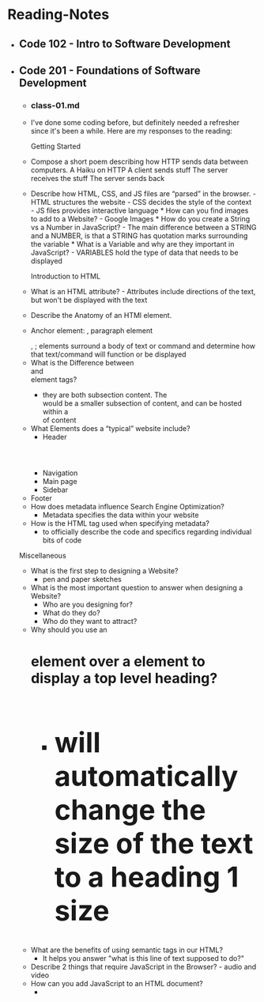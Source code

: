# Reading-Notes
* ## Code 102 - Intro to Software Development
* ## Code 201 - Foundations of Software Development
    * ### class-01.md
    - I've done some coding before, but definitely needed a refresher since it's been a while. Here are my responses to the reading:

      Getting Started

     * Compose a short poem describing how HTTP sends data between computers.
          A Haiku on HTTP
          A client sends stuff
          The server receives the stuff
          The server sends back
     * Describe how HTML, CSS, and JS files are “parsed” in the browser.
           - HTML structures the website
           - CSS decides the style of the context
           - JS files provides interactive language
      * How can you find images to add to a Website?
            - Google Images
      * How do you create a String vs a Number in JavaScript?
            - The main difference between a STRING and a NUMBER, is that a STRING has quotation marks surrounding the variable
      * What is a Variable and why are they important in JavaScript?
            - VARIABLES hold the type of data that needs to be displayed

        Introduction to HTML

     * What is an HTML attribute?
      - Attributes include directions of the text, but won't be displayed with the text
    * Describe the Anatomy of an HTMl element.
     - Anchor element: <a> </a>, paragraph element <p> </p>, <em> </em>; elements surround a body of text or command and determine how that text/command will function or be displayed
    * What is the Difference between <article> and <section> element tags?
      - they are both subsection content. The <article> would be a smaller subsection of content, and can be hosted within a <section> of content
    * What Elements does a “typical” website include?
      - Header <header>
      - Navigation <nav>
      - Main page <main>
      - Sidebar <sidebar>
     - Footer <footer>
    * How does metadata influence Search Engine Optimization?
       - Metadata specifies the data within your website
    * How is the <meta> HTML tag used when specifying metadata?
       - to officially describe the code and specifics regarding individual bits of code

  Miscellaneous

    * What is the first step to designing a Website?
      - pen and paper sketches
    * What is the most important question to answer when designing a Website?
      - Who are you designing for?
      - What do they do?
      - Who do they want to attract?
    * Why should you use an <h1> element over a <span>element to display a top level heading?
      - <h1> will automatically change the size of the text to a heading 1 size
    * What are the benefits of using semantic tags in our HTML?
      - It helps you answer "what is this line of text supposed to do?"
    *  Describe 2 things that require JavaScript in the Browser?
      - audio and video
    * How can you add JavaScript to an HTML document?
      - <script>  
* ## Code 301 - Intermediate Software Development
* ## Code 401 - Advanced Software Development
